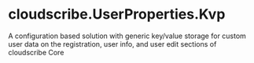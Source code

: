# cloudscribe.UserProperties.Kvp
A configuration based solution with generic key/value storage for custom user data on the registration, user info, and user edit sections of cloudscribe Core
